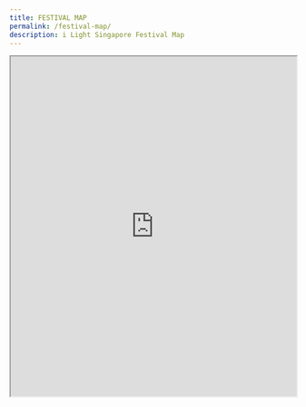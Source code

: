 ```yaml
---
title: FESTIVAL MAP
permalink: /festival-map/
description: i Light Singapore Festival Map
---
```

<iframe src="https://www.google.com/maps/d/embed?mid=1iocybSAgqXITlJxyuPm-Vo-BxEwqcVc&amp;ehbc=2E312F" width="100%" height="600"></iframe>